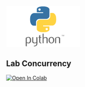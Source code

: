 <img src="python.png" alt="drawing" width="200"/>

## Lab Concurrency



<a target="_blank" href="https://colab.research.google.com/github/antonioGoncalves64/pyspark/blob/main/LabPythonConcurrency.ipynb">
  <img src="https://colab.research.google.com/assets/colab-badge.svg" alt="Open In Colab"/>
</a>
